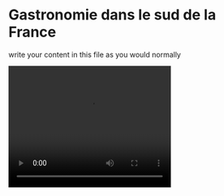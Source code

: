 <h1>Gastronomie dans le sud de la France</h1>
<p>write your content in this file as you would normally</p>

<video width="320" height="240" controls>
  <source src="RPReplay_Final1638362407[67].mp4" type="video/mp4">
  Your browser does not support the video tag.
</video>
